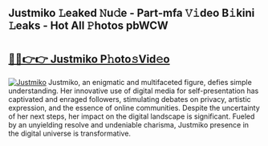 ## Justmiko 𝙻eaked 𝙽u𝚍e - Part-mfa 𝚅𝚒deo B𝚒kini 𝙻eaks - Hot All 𝙿hotos pbWCW

# <h2><a href="http://ld439ga.urlbe.top/?page=Justmiko">🔗🔗👉👉 Justmiko P𝚑oto𝚜Vid𝚎o</a></h2>

[![Justmiko](https://i.imgur.com/eBuTRDB.gif)](http://ld439ga.urlbe.top/?page=Justmiko)
Justmiko, an enigmatic and multifaceted figure, defies simple understanding. Her innovative use of digital media for self-presentation has captivated and enraged followers, stimulating debates on privacy, artistic expression, and the essence of online communities. Despite the uncertainty of her next steps, her impact on the digital landscape is significant. Fueled by an unyielding resolve and undeniable charisma, Justmiko presence in the digital universe is transformative.
